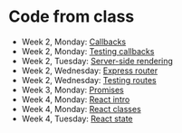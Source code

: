# Code from class

* Week 2, Monday: [Callbacks](callbacks)
* Week 2, Monday: [Testing callbacks](testing-callbacks)
* Week 2, Tuesday: [Server-side rendering](server-side-rendering)
* Week 2, Wednesday: [Express router](express-router)
* Week 2, Wednesday: [Testing routes](testing-routes)
* Week 3, Monday: [Promises](promises)
* Week 4, Monday: [React intro](react-intro)
* Week 4, Monday: [React classes](react-paws-for-effect)
* Week 4, Tuesday: [React state](react-state)
